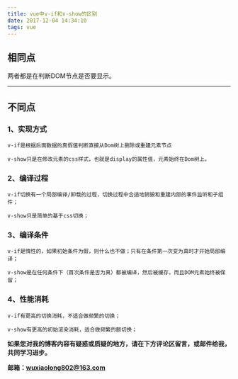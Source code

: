 ```yaml
---
title: vue中v-if和v-show的区别
date: 2017-12-04 14:34:10
tags: vue
---
```

##  相同点
两者都是在判断DOM节点是否要显示。


----------


## 不同点

###  1、实现方式

```
v-if是根据后面数据的真假值判断直接从Dom树上删除或重建元素节点
	
v-show只是在修改元素的css样式，也就是display的属性值，元素始终在Dom树上。
```
	
### 2、编译过程

```
v-if切换有一个局部编译/卸载的过程，切换过程中合适地销毁和重建内部的事件监听和子组件； 

v-show只是简单的基于css切换；
```
### 3、编译条件

```
v-if是惰性的，如果初始条件为假，则什么也不做；只有在条件第一次变为真时才开始局部编译；

v-show是在任何条件下（首次条件是否为真）都被编译，然后被缓存，而且DOM元素始终被保留； 
```
### 4、性能消耗

```
v-if有更高的切换消耗，不适合做频繁的切换；
 
v-show有更高的初始渲染消耗，适合做频繁的额切换；
```

**如果您对我的博客内容有疑惑或质疑的地方，请在下方评论区留言，或邮件给我，共同学习进步。**

**邮箱：wuxiaolong802@163.com**